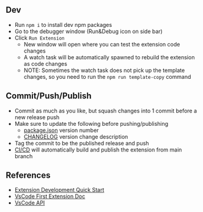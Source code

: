 ## Dev
* Run `npm i` to install dev npm packages
* Go to the debugger window (Run&Debug icon on side bar)
* Click `Run Extension`
  * New window will open where you can test the extension code changes
  * A watch task will be automatically spawned to rebuild the extension as code changes
  * NOTE: Sometimes the watch task does not pick up the template changes, so you need to run the `npm run template-copy` command

## Commit/Push/Publish
* Commit as much as you like, but squash changes into 1 commit before a new release push
* Make sure to update the following before pushing/publishing
  * [package.json](./package.json) version number
  * [CHANGELOG](./CHANGELOG.md) version change description
* Tag the commit to be the published release and push
* [CI/CD](.github/workflows/main.yml) will automatically build and publish the extension from main branch

## References
* [Extension Development Quick Start](./vsc-extension-quickstart.md)
* [VsCode First Extension Doc](https://code.visualstudio.com/api/get-started/your-first-extension)
* [VsCode API](https://code.visualstudio.com/api/references/vscode-api)
